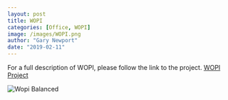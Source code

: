 ```yaml
---
layout: post
title: WOPI
categories: [Office, WOPI]
image: /images/WOPI.png
author: "Gary Newport"
date: "2019-02-11"
---
```


For a full description of WOPI, please follow the link to the project.
[WOPI Project](https://github.com/newportg/Wopi/blob/master/README.md)

![Wopi Balanced](http://www.plantuml.com/plantuml/proxy?cache=no&src=https://raw.github.com/newportg/Wopi/master/puml/WopiBalanced2.puml)


